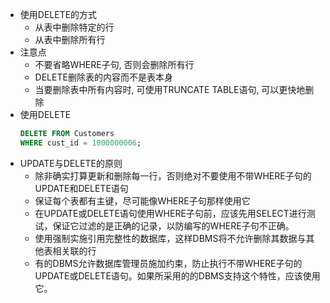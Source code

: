 - 使用DELETE的方式
    - 从表中删除特定的行
    - 从表中删除所有行
- 注意点
    - 不要省略WHERE子句, 否则会删除所有行
    - DELETE删除表的内容而不是表本身
    - 当要删除表中所有内容时, 可使用TRUNCATE TABLE语句, 可以更快地删除
- 使用DELETE
    ```sql
    DELETE FROM Customers
    WHERE cust_id = 1000000006;
    ```
- UPDATE与DELETE的原则
    - 除非确实打算更新和删除每一行，否则绝对不要使用不带WHERE子句的UPDATE和DELETE语句
    - 保证每个表都有主键，尽可能像WHERE子句那样使用它
    - 在UPDATE或DELETE语句使用WHERE子句前，应该先用SELECT进行测试，保证它过滤的是正确的记录，以防编写的WHERE子句不正确。
    - 使用强制实施引用完整性的数据库，这样DBMS将不允许删除其数据与其他表相关联的行
    - 有的DBMS允许数据库管理员施加约束，防止执行不带WHERE子句的UPDATE或DELETE语句。如果所采用的的DBMS支持这个特性，应该使用它。